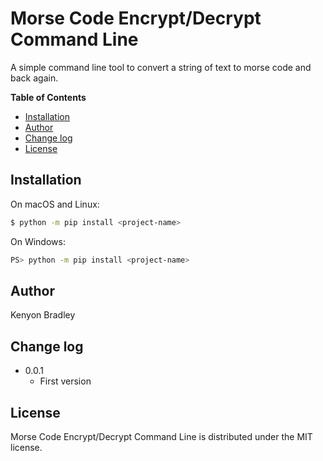 # Morse Code Encrypt/Decrypt Command Line

A simple command line tool to convert a string of text to morse code and back again.

**Table of Contents**

- [Installation](#installation)
- [Author](#author)
- [Change log](#change-log)
- [License](#license)

## Installation

On macOS and Linux:

```sh
$ python -m pip install <project-name>
```

On Windows:

```sh
PS> python -m pip install <project-name>
```

## Author

Kenyon Bradley

## Change log

- 0.0.1
    - First version

## License

Morse Code Encrypt/Decrypt Command Line is distributed under the MIT license.
